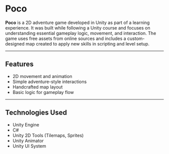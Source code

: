# Poco

**Poco** is a 2D adventure game developed in Unity as part of a learning experience. It was built while following a Unity course and focuses on understanding essential gameplay logic, movement, and interaction. The game uses free assets from online sources and includes a custom-designed map created to apply new skills in scripting and level setup.

---

## Features

- 2D movement and animation  
- Simple adventure-style interactions  
- Handcrafted map layout  
- Basic logic for gameplay flow  

---

## Technologies Used

- Unity Engine
- C#  
- Unity 2D Tools (Tilemaps, Sprites)  
- Unity Animator  
- Unity UI System

